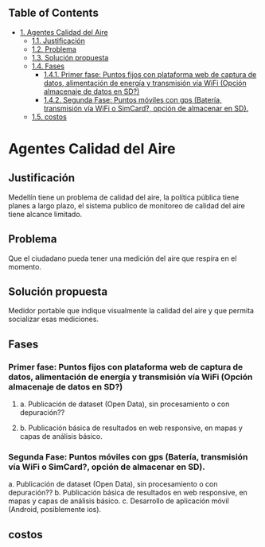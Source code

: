 <div id="table-of-contents">
<h2>Table of Contents</h2>
<div id="text-table-of-contents">
<ul>
<li><a href="#orgcae2f23">1. Agentes Calidad del Aire</a>
<ul>
<li><a href="#orga3e3ce7">1.1. Justificación</a></li>
<li><a href="#org4ef2a79">1.2. Problema</a></li>
<li><a href="#org8c1c06c">1.3. Solución propuesta</a></li>
<li><a href="#org9f69922">1.4. Fases</a>
<ul>
<li><a href="#orgb100c69">1.4.1. Primer fase:  Puntos fijos con plataforma web de captura de datos, alimentación de energía y transmisión vía WiFi (Opción almacenaje de datos en SD?)</a></li>
<li><a href="#org3543379">1.4.2. Segunda Fase: Puntos móviles con gps (Batería, transmisión vía WiFi o SimCard?, opción de almacenar en SD).</a></li>
</ul>
</li>
<li><a href="#orgb91e27e">1.5. costos</a></li>
</ul>
</li>
</ul>
</div>
</div>

<a id="orgcae2f23"></a>

# Agentes Calidad del Aire


<a id="orga3e3ce7"></a>

## Justificación

Medellín tiene un problema de calidad del aire, la política pública tiene planes a largo plazo, el sistema publico de monitoreo de calidad del aire tiene alcance limitado. 


<a id="org4ef2a79"></a>

## Problema

Que el ciudadano pueda tener una medición del aire que respira en el momento. 


<a id="org8c1c06c"></a>

## Solución propuesta

Medidor portable que indique visualmente la calidad del aire y que permita socializar esas mediciones.


<a id="org9f69922"></a>

## Fases


<a id="orgb100c69"></a>

### Primer fase:  Puntos fijos con plataforma web de captura de datos, alimentación de energía y transmisión vía WiFi (Opción almacenaje de datos en SD?)

1.  a. Publicación de dataset (Open Data), sin procesamiento o con depuración??

2.  b. Publicación básica de resultados en web responsive, en mapas y capas de análisis básico.


<a id="org3543379"></a>

### Segunda Fase: Puntos móviles con gps (Batería, transmisión vía WiFi o SimCard?, opción de almacenar en SD).

a. Publicación de dataset (Open Data), sin procesamiento o con depuración??
b. Publicación básica de resultados en web responsive, en mapas y capas de análisis básico.
c. Desarrollo de aplicación móvil (Android, posiblemente ios).


<a id="orgb91e27e"></a>

## costos

